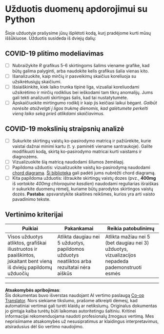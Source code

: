 <!--
CO_OP_TRANSLATOR_METADATA:
{
  "original_hash": "dc8f035ce92e4eaa078ab19caa68267a",
  "translation_date": "2025-08-31T05:40:23+00:00",
  "source_file": "2-Working-With-Data/07-python/assignment.md",
  "language_code": "lt"
}
-->
# Užduotis duomenų apdorojimui su Python

Šioje užduotyje prašysime jūsų išplėtoti kodą, kurį pradėjome kurti mūsų iššūkiuose. Užduotis susideda iš dviejų dalių:

## COVID-19 plitimo modeliavimas

 - [ ] Nubraižykite *R* grafikus 5-6 skirtingoms šalims viename grafike, kad būtų galima palyginti, arba naudokite kelis grafikus šalia vienas kito.
 - [ ] Išanalizuokite, kaip mirčių ir pasveikimų skaičius koreliuoja su užsikrėtusiųjų skaičiumi.
 - [ ] Išsiaiškinkite, kiek laiko trunka tipinė liga, vizualiai koreliuodami užsikrėtimo ir mirčių rodiklius bei ieškodami tam tikrų anomalijų. Jums gali tekti analizuoti skirtingas šalis, kad tai nustatytumėte.
 - [ ] Apskaičiuokite mirtingumo rodiklį ir kaip jis keičiasi laikui bėgant. *Galbūt norėsite atsižvelgti į ligos trukmę dienomis, kad galėtumėte perkelti vieną laiko seką prieš atlikdami skaičiavimus.*

## COVID-19 mokslinių straipsnių analizė

- [ ] Sukurkite skirtingų vaistų ko-pasirodymo matricą ir pažiūrėkite, kurie vaistai dažnai minimi kartu (t. y. paminėti viename santraukoje). Galite modifikuoti kodą, skirtą ko-pasirodymo matricai kurti vaistams ir diagnozėms.
- [ ] Vizualizuokite šią matricą naudodami šilumos žemėlapį.
- [ ] Papildoma užduotis: vizualizuokite vaistų ko-pasirodymą naudodami [chord diagramą](https://en.wikipedia.org/wiki/Chord_diagram). [Ši biblioteka](https://pypi.org/project/chord/) gali padėti jums nubrėžti chord diagramą.
- [ ] Kita papildoma užduotis: ištraukite skirtingų vaistų dozes (pvz., **400mg** iš *vartokite 400mg chloroquine kasdien*) naudodami reguliarias išraiškas ir sukurkite duomenų rėmelį, kuriame būtų parodytos skirtingos vaistų dozės. **Pastaba**: apsvarstykite skaitines reikšmes, kurios yra arti vaisto pavadinimo tekste.

## Vertinimo kriterijai

Puikiai | Pakankamai | Reikia patobulinimų
--- | --- | -- |
Visos užduotys atliktos, grafiškai iliustruotos ir paaiškintos, įskaitant bent vieną iš dviejų papildomų užduočių | Atlikta daugiau nei 5 užduotys, papildomos užduotys neatliktos arba rezultatai nėra aiškūs | Atlikta mažiau nei 5 (bet daugiau nei 3) užduotys, vizualizacijos nepadeda pademonstruoti esmės

---

**Atsakomybės apribojimas**:  
Šis dokumentas buvo išverstas naudojant AI vertimo paslaugą [Co-op Translator](https://github.com/Azure/co-op-translator). Nors siekiame tikslumo, prašome atkreipti dėmesį, kad automatiniai vertimai gali turėti klaidų ar netikslumų. Originalus dokumentas jo gimtąja kalba turėtų būti laikomas autoritetingu šaltiniu. Kritinei informacijai rekomenduojama naudoti profesionalų žmogaus vertimą. Mes neprisiimame atsakomybės už nesusipratimus ar klaidingus interpretavimus, atsiradusius dėl šio vertimo naudojimo.